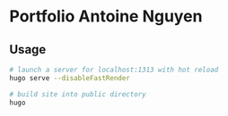 # Portfolio Antoine Nguyen

## Usage

```bash
# launch a server for localhost:1313 with hot reload
hugo serve --disableFastRender

# build site into public directory
hugo
```
